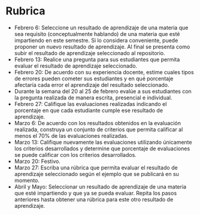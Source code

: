 # Rubrica

* Febrero 6: Seleccione un resultado de aprendizaje de una materia que sea requisito (conceptualmente hablando) de una materia que esté impartiendo en este semestre. Si lo considera conveniente, puede proponer un nuevo resultado de aprendizaje. Al final se presenta como subir el resultado de aprendizaje seleccionado al repositorio.
* Febrero 13: Realice una pregunta para sus estudiantes que permita evaluar el resultado de aprendizaje seleccionado.
* Febrero 20: De acuerdo con su experiencia docente, estime cuales tipos de errores pueden cometer sus estudiantes y en qué porcentaje afectaría cada error el aprendizaje del resultado seleccionado.
* Durante la semana del 20 al 25 de febrero evalúe a sus estudiantes con la pregunta realizada de manera escrita, presencial e individual.
* Febrero 27: Califique las evaluaciones realizadas indicando el porcentaje en que cada estudiante cumple ese resultado de aprendizaje.
* Marzo 6: De acuerdo con los resultados obtenidos en la evaluación realizada, construya un conjunto de criterios que permita calificar al menos el 70% de las evaluaciones realizadas.
* Marzo 13: Califique nuevamente las evaluaciones utilizando únicamente los criterios desarrollados y determine que porcentaje de evaluaciones se puede calificar con los criterios desarrollados.
* Marzo 20: Festivo.
* Marzo 27: Escriba una rúbrica que permita evaluar el resultado de aprendizaje seleccionado según el ejemplo que se publicará en su momento.
* Abril y Mayo: Seleccionar un resultado de aprendizaje de una materia que esté impartiendo y que ya se pueda evaluar. Repita los pasos anteriores hasta obtener una rúbrica para este otro resultado de aprendizaje.
